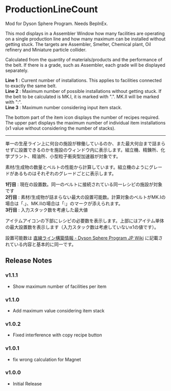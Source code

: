 # ProductionLineCount 

Mod for Dyson Sphere Program. Needs BepInEx.

This mod displays in a Assembler Window how many facilities are operating on a single production line and how many maximum can be installed without getting stuck. The targets are Assembler, Smelter, Chemical plant, Oil refinery and Miniature particle collider.

Calculated from the quantity of materials/products and the performance of the belt. If there is a grade, such as Assembler, each grade will be displayed separately.

__Line 1__ : Current number of installations. This applies to facilities connected to exactly the same belt.  
__Line 2__ : Maximum number of possible installations without getting stuck. If the belt to be calculated is MK.I, it is marked with ".". MK.II will be marked with ":".  
__Line 3__ : Maximum number considering input item stack.  

The bottom part of the item icon displays the number of recipes required. The upper part displays the maximum number of individual item installations (x1 value without considering the number of stacks).

---

単一の生産ライン上に何台の施設が稼働しているのか、また最大何台まで詰まらせずに設置できるのかを施設のウィンドウ内に表示します。組立機、精錬所、化学プラント、精油所、小型粒子衝突型加速器が対象です。

素材/生成物の数量とベルトの性能から計算しています。組立機のようにグレードがあるものはそれぞれのグレードごとに表示します。

__1行目__ : 現在の設置数。同一のベルトに接続されている同一レシピの施設が対象です  
__2行目__ : 素材/生成物が詰まらない最大の設置可能数。計算対象のベルトがMK.Iの場合は「.」、MK.IIの場合は「:」のマークが添えられます。  
__3行目__ : 入力スタック数を考慮した最大値  

アイテムアイコンの下部にレシピの必要数を表示します。上部にはアイテム単体の最大設置数を表示します（入力スタック数は考慮していないx1の値です）。

設置可能数は [直線ライン構築情報 - Dyson Sphere Program JP Wiki](https://wikiwiki.jp/dsp/%E7%9B%B4%E7%B7%9A%E3%83%A9%E3%82%A4%E3%83%B3%E6%A7%8B%E7%AF%89%E6%83%85%E5%A0%B1) に記載されている内容と基本的に同一です。


## Release Notes

### v1.1.1
- Show maximum number of facilities per item

### v1.1.0
- Add maximum value considering item stack

### v1.0.2
- Fixed interference with copy recipe button

### v1.0.1
- fix wrong calculation for Magnet

### v1.0.0

- Initial Release

